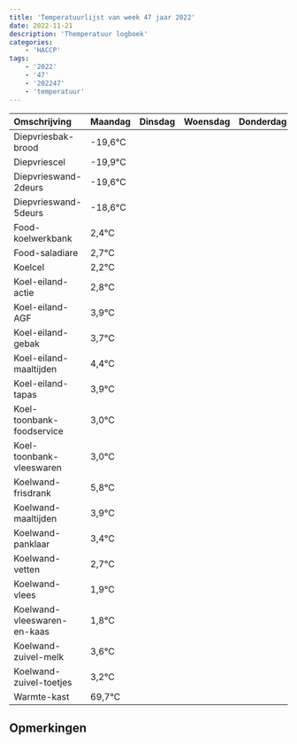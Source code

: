 ```yaml
---
title: 'Temperatuurlijst van week 47 jaar 2022'
date: 2022-11-21
description: 'Themperatuur logboek'
categories:
    - 'HACCP'
tags:
    - '2022'
    - '47'
    - '202247'
    - 'temperatuur'
---
```

|Omschrijving|Maandag|Dinsdag|Woensdag|Donderdag|Vrijdag|Zaterdag|Zondag|
|:---|:---|:---|:---|:---|:---|:---|:---|
|Diepvriesbak-brood|-19,6°C| | | | | | |
|Diepvriescel|-19,9°C| | | | | | |
|Diepvrieswand-2deurs|-19,6°C| | | | | | |
|Diepvrieswand-5deurs|-18,6°C| | | | | | |
|Food-koelwerkbank|2,4°C| | | | | | |
|Food-saladiare|2,7°C| | | | | | |
|Koelcel|2,2°C| | | | | | |
|Koel-eiland-actie|2,8°C| | | | | | |
|Koel-eiland-AGF|3,9°C| | | | | | |
|Koel-eiland-gebak|3,7°C| | | | | | |
|Koel-eiland-maaltijden|4,4°C| | | | | | |
|Koel-eiland-tapas|3,9°C| | | | | | |
|Koel-toonbank-foodservice|3,0°C| | | | | | |
|Koel-toonbank-vleeswaren|3,0°C| | | | | | |
|Koelwand-frisdrank|5,8°C| | | | | | |
|Koelwand-maaltijden|3,9°C| | | | | | |
|Koelwand-panklaar|3,4°C| | | | | | |
|Koelwand-vetten|2,7°C| | | | | | |
|Koelwand-vlees|1,9°C| | | | | | |
|Koelwand-vleeswaren-en-kaas|1,8°C| | | | | | |
|Koelwand-zuivel-melk|3,6°C| | | | | | |
|Koelwand-zuivel-toetjes|3,2°C| | | | | | |
|Warmte-kast|69,7°C| | | | | | |

## Opmerkingen


